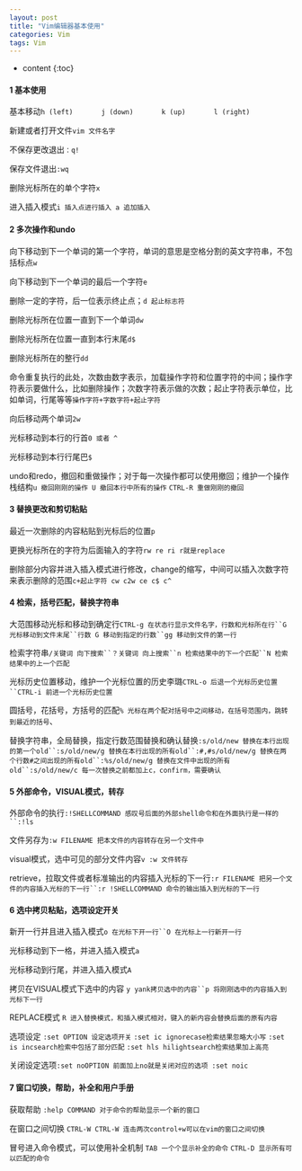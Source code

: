 ```yaml
---
layout: post
title: "Vim编辑器基本使用"
categories: Vim
tags: Vim
---
```


* content
{:toc}

#### 1 基本使用

基本移动`h (left)       j (down)       k (up)       l (right)`

新建或者打开文件`vim 文件名字`

不保存更改退出`：q!`

保存文件退出`:wq`

删除光标所在的单个字符`x`

进入插入模式`i 插入点进行插入 a 追加插入`

#### 2 多次操作和undo

向下移动到下一个单词的第一个字符，单词的意思是空格分割的英文字符串，不包括标点`w`

向下移动到下一个单词的最后一个字符`e`

删除一定的字符，后一位表示终止点；`d 起止标志符`

删除光标所在位置一直到下一个单词`dw`

删除光标所在位置一直到本行末尾`d$`

删除光标所在的整行`dd`

命令重复执行的此处，次数由数字表示，加载操作字符和位置字符的中间；操作字符表示要做什么，比如删除操作；次数字符表示做的次数；起止字符表示单位，比如单词，行尾等等`操作字符+字数字符+起止字符`

向后移动两个单词`2w`

光标移动到本行的行首`0 或者 ^`

光标移动到本行行尾巴`$`

undo和redo，撤回和重做操作；对于每一次操作都可以使用撤回；维护一个操作栈结构`u 撤回刚刚的操作 U 撤回本行中所有的操作`
`CTRL-R 重做刚刚的撤回`

#### 3 替换更改和剪切粘贴

最近一次删除的内容粘贴到光标后的位置`p`

更换光标所在的字符为后面输入的字符`rw re ri r就是replace`

删除部分内容并进入插入模式进行修改，change的缩写，中间可以插入次数字符来表示删除的范围`c+起止字符 cw c2w ce c$ c^`

#### 4 检索，括号匹配，替换字符串

大范围移动光标和移动到确定行`CTRL-g 在状态行显示文件名字，行数和光标所在行``G 光标移动到文件末尾``行数 G 移动到指定的行数``gg 移动到文件的第一行`

检索字符串`/关键词 向下搜索``？关键词 向上搜索``n 检索结果中的下一个匹配``N 检索结果中的上一个匹配`

光标历史位置移动，维护一个光标位置的历史李璐`CTRL-o 后退一个光标历史位置``CTRL-i 前进一个光标历史位置`

圆括号，花括号，方括号的匹配`% 光标在两个配对括号中之间移动，在括号范围内，跳转到最近的括号`、

替换字符串，全局替换，指定行数范围替换和确认替换`:s/old/new 替换在本行出现的第一个old``:s/old/new/g 替换在本行出现的所有old``:#,#s/old/new/g 替换在两个行数#之间出现的所有old``:%s/old/new/g 替换在文件中出现的所有old``:s/old/new/c 每一次替换之前都加上c，confirm，需要确认`

#### 5 外部命令，VISUAL模式，转存

外部命令的执行`:!SHELLCOMMAND 感叹号后面的外部shell命令和在外面执行是一样的``:!ls`

文件另存为`:w FILENAME 把本文件的内容转存在另一个文件中`

visual模式，选中可见的部分文件内容`v :w 文件转存`

retrieve，拉取文件或者标准输出的内容插入光标的下一行`:r FILENAME 把另一个文件的内容插入光标的下一行``:r !SHELLCOMMAND 命令的输出插入到光标的下一行`

#### 6 选中拷贝粘贴，选项设定开关

新开一行并且进入插入模式`o 在光标下开一行``O 在光标上一行新开一行`

光标移动到下一格，并进入插入模式`a`

光标移动到行尾，并进入插入模式`A`

拷贝在VISUAL模式下选中的内容
`y yank拷贝选中的内容``p 将刚刚选中的内容插入到光标下一行`

REPLACE模式
`R 进入替换模式，和插入模式相对，键入的新内容会替换后面的原有内容`

选项设定
`:set OPTION 设定选项开关`
`:set ic ignorecase检索结果忽略大小写`
`:set is incsearch检索中包括了部分匹配`
`:set hls hilightsearch检索结果加上高亮`

关闭设定选项`:set noOPTION 前面加上no就是关闭对应的选项 :set noic`

#### 7 窗口切换，帮助，补全和用户手册

获取帮助
`:help COMMAND 对于命令的帮助显示一个新的窗口`

在窗口之间切换
`CTRL-W CTRL-W 连击两次control+w可以在vim的窗口之间切换`

冒号进入命令模式，可以使用补全机制
`TAB 一个个显示补全的命令`
`CTRL-D 显示所有可以匹配的命令`
